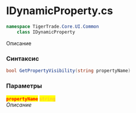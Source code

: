 
# IDynamicProperty.cs
```csharp
namespace TigerTrade.Core.UI.Common  
    class IDynamicProperty
```

Описание

### Синтаксис
```csharp
bool GetPropertyVisibility(string propertyName)
```

### Параметры  
<mark style="color:red;">**`propertyName`**</mark> <mark style="color: rgb(255, 166, 87);">`string`</mark>  
 *Описание*  
  

                    
                    